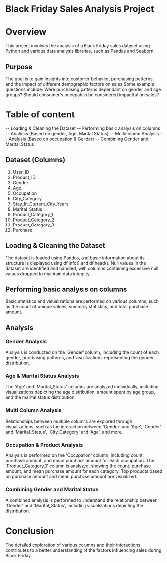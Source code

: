 # Black Friday Sales Analysis Project

# Overview
This project involves the analysis of a Black Friday sales dataset using Python and various data analysis libraries, such as Pandas and Seaborn.

## Purpose
The goal is to gain insights into customer behavior, purchasing patterns, and the impact of different demographic factors on sales.Some example questions include:
 Were purchasing patterns dependant on gender and age groups?
 Should consumer's occupation be considered impactful on sales?
 
# Table of content
-- Loading & Cleaning the Dataset
-- Performing basic analysis on columns
-- Analysis (Based on gender, Age, Marital Status)
-- Multicolumn Analysis
-- Analysis (Based on occupation & Gender)
-- Combining Gender and Marital Status

## Dataset (Columns)
1. User_ID
2. Product_ID
3. Gender
4. Age
5. Occupation
6. City_Category
7. Stay_In_Current_City_Years
8. Marital_Status
9. Product_Category_1
10. Product_Category_2
11. Product_Category_3
12. Purchase

## Loading & Cleaning the Dataset
The dataset is loaded using Pandas, and basic information about its structure is displayed using df.info() and df.head(). Null values in the dataset are identified and handled, with columns containing excessive null values dropped to maintain data integrity.

## Performing basic analysis on columns
Basic statistics and visualizations are performed on various columns, such as the count of unique values, summary statistics, and total purchase amount.

## Analysis
### Gender Analysis
Analysis is conducted on the 'Gender' column, including the count of each gender, purchasing patterns, and visualizations representing the gender distribution.

### Age & Marital Status Analysis
The 'Age' and 'Marital_Status' columns are analyzed individually, including visualizations depicting the age distribution, amount spent by age group, and the marital status distribution.

### Multi Column Analysis
Relationships between multiple columns are explored through visualizations, such as the interaction between 'Gender' and 'Age', 'Gender' and 'Marital_Status', 'City_Category' and 'Age', and more.

### Occupation & Product Analysis
Analysis is performed on the 'Occupation' column, including count, purchase amount, and mean purchase amount for each occupation. The 'Product_Category_1' column is analyzed, showing the count, purchase amount, and mean purchase amount for each category. Top products based on purchase amount and mean purchase amount are visualized.

### Combining Gender and Marital Status
A combined analysis is performed to understand the relationship between 'Gender' and 'Marital_Status', including visualizations depicting the distribution.

# Conclusion
The detailed exploration of various columns and their interactions contributes to a better understanding of the factors influencing sales during Black Friday. 
